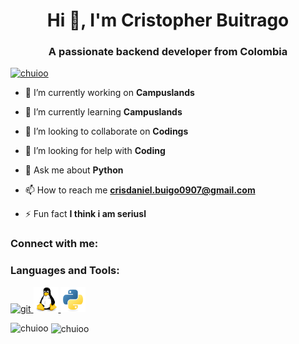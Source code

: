 <h1 align="center">Hi 👋, I'm Cristopher Buitrago</h1>
<h3 align="center">A passionate backend developer from Colombia</h3>

<p align="left"> <a href="https://github.com/ryo-ma/github-profile-trophy"><img src="https://github-profile-trophy.vercel.app/?username=chuioo" alt="chuioo" /></a> </p>

- 🔭 I’m currently working on **Campuslands**

- 🌱 I’m currently learning **Campuslands**

- 👯 I’m looking to collaborate on **Codings**

- 🤝 I’m looking for help with **Coding**

- 💬 Ask me about **Python**

- 📫 How to reach me **crisdaniel.buigo0907@gmail.com**

- ⚡ Fun fact **I think i am seriusl**

<h3 align="left">Connect with me:</h3>
<p align="left">
</p>

<h3 align="left">Languages and Tools:</h3>
<p align="left"> <a href="https://git-scm.com/" target="_blank" rel="noreferrer"> <img src="https://www.vectorlogo.zone/logos/git-scm/git-scm-icon.svg" alt="git" width="40" height="40"/> </a> <a href="https://www.linux.org/" target="_blank" rel="noreferrer"> <img src="https://raw.githubusercontent.com/devicons/devicon/master/icons/linux/linux-original.svg" alt="linux" width="40" height="40"/> </a> <a href="https://www.python.org" target="_blank" rel="noreferrer"> <img src="https://raw.githubusercontent.com/devicons/devicon/master/icons/python/python-original.svg" alt="python" width="40" height="40"/> </a> </p>

<p><img align="left" src="https://github-readme-stats.vercel.app/api/top-langs?username=chuioo&show_icons=true&locale=en&layout=compact" alt="chuioo" /></p>

<p>&nbsp;<img align="center" src="https://github-readme-stats.vercel.app/api?username=chuioo&show_icons=true&locale=en" alt="chuioo" /></p>

